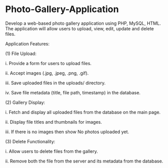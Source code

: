 # Photo-Gallery-Application
Develop a web-based photo gallery application using PHP, MySQL, HTML. The application will allow users to upload, view, edit, update and delete files.

Application Features:

(1) File Upload:

i. Provide a form for users to upload files.

ii. Accept images (.jpg, .jpeg, .png, .gif).

iii. Save uploaded files in the uploads/ directory.

iv. Save file metadata (title, file path, timestamp) in the database.

(2) Gallery Display:

i. Fetch and display all uploaded files from the database on the main page.

ii. Display file titles and thumbnails for images.

iii. If there is no images then show No photos uploaded yet.

(3) Delete Functionality:

i. Allow users to delete files from the gallery.

ii. Remove both the file from the server and its metadata from the database.
